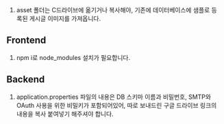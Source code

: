 1. asset 폴더는 C드라이브에 옮기거나 복사해야, 기존에 데이터베이스에 샘플로 등록된 게시글 이미지를 가져옵니다.

## Frontend
1. npm i로 node_modules 설치가 필요합니다.

## Backend
1. application.properties 파일의 내용은 DB 스키마 이름과 비밀번호, SMTP와 OAuth 사용을 위한 비밀키가 포함되어있어, 따로 보내드린 구글 드라이브 링크의 내용을 복사 붙여넣기 해주셔야 합니다.
